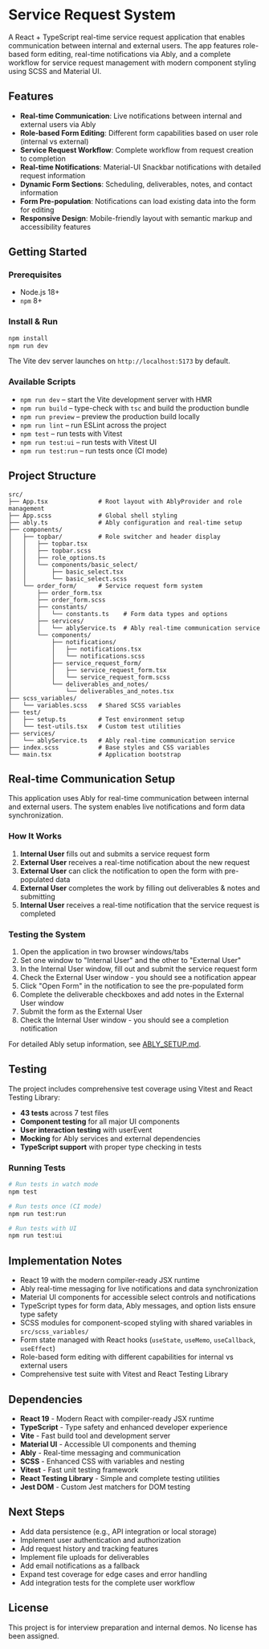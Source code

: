# Service Request System

A React + TypeScript real-time service request application that enables communication between internal and external users. The app features role-based form editing, real-time notifications via Ably, and a complete workflow for service request management with modern component styling using SCSS and Material UI.

## Features

- **Real-time Communication**: Live notifications between internal and external users via Ably
- **Role-based Form Editing**: Different form capabilities based on user role (internal vs external)
- **Service Request Workflow**: Complete workflow from request creation to completion
- **Real-time Notifications**: Material-UI Snackbar notifications with detailed request information
- **Dynamic Form Sections**: Scheduling, deliverables, notes, and contact information
- **Form Pre-population**: Notifications can load existing data into the form for editing
- **Responsive Design**: Mobile-friendly layout with semantic markup and accessibility features

## Getting Started

### Prerequisites

- Node.js 18+
- `npm` 8+

### Install & Run

```bash
npm install
npm run dev
```

The Vite dev server launches on `http://localhost:5173` by default.

### Available Scripts

- `npm run dev` – start the Vite development server with HMR
- `npm run build` – type-check with `tsc` and build the production bundle
- `npm run preview` – preview the production build locally
- `npm run lint` – run ESLint across the project
- `npm test` – run tests with Vitest
- `npm run test:ui` – run tests with Vitest UI
- `npm run test:run` – run tests once (CI mode)

## Project Structure

```text
src/
├── App.tsx              # Root layout with AblyProvider and role management
├── App.scss             # Global shell styling
├── ably.ts              # Ably configuration and real-time setup
├── components/
│   ├── topbar/          # Role switcher and header display
│   │   ├── topbar.tsx
│   │   ├── topbar.scss
│   │   ├── role_options.ts
│   │   └── components/basic_select/
│   │       ├── basic_select.tsx
│   │       └── basic_select.scss
│   └── order_form/      # Service request form system
│       ├── order_form.tsx
│       ├── order_form.scss
│       ├── constants/
│       │   └── constants.ts    # Form data types and options
│       ├── services/
│       │   └── ablyService.ts  # Ably real-time communication service
│       └── components/
│           ├── notifications/
│           │   ├── notifications.tsx
│           │   └── notifications.scss
│           ├── service_request_form/
│           │   ├── service_request_form.tsx
│           │   └── service_request_form.scss
│           └── deliverables_and_notes/
│               └── deliverables_and_notes.tsx
├── scss_variables/
│   └── variables.scss   # Shared SCSS variables
├── test/
│   ├── setup.ts         # Test environment setup
│   └── test-utils.tsx   # Custom test utilities
├── services/
│   └── ablyService.ts   # Ably real-time communication service
├── index.scss           # Base styles and CSS variables
└── main.tsx             # Application bootstrap
```

## Real-time Communication Setup

This application uses Ably for real-time communication between internal and external users. The system enables live notifications and form data synchronization.

### How It Works

1. **Internal User** fills out and submits a service request form
2. **External User** receives a real-time notification about the new request
3. **External User** can click the notification to open the form with pre-populated data
4. **External User** completes the work by filling out deliverables & notes and submitting
5. **Internal User** receives a real-time notification that the service request is completed

### Testing the System

1. Open the application in two browser windows/tabs
2. Set one window to "Internal User" and the other to "External User"
3. In the Internal User window, fill out and submit the service request form
4. Check the External User window - you should see a notification appear
5. Click "Open Form" in the notification to see the pre-populated form
6. Complete the deliverable checkboxes and add notes in the External User window
7. Submit the form as the External User
8. Check the Internal User window - you should see a completion notification

For detailed Ably setup information, see [ABLY_SETUP.md](./ABLY_SETUP.md).

## Testing

The project includes comprehensive test coverage using Vitest and React Testing Library:

- **43 tests** across 7 test files
- **Component testing** for all major UI components
- **User interaction testing** with userEvent
- **Mocking** for Ably services and external dependencies
- **TypeScript support** with proper type checking in tests

### Running Tests

```bash
# Run tests in watch mode
npm test

# Run tests once (CI mode)
npm run test:run

# Run tests with UI
npm run test:ui
```

## Implementation Notes

- React 19 with the modern compiler-ready JSX runtime
- Ably real-time messaging for live notifications and data synchronization
- Material UI components for accessible select controls and notifications
- TypeScript types for form data, Ably messages, and option lists ensure type safety
- SCSS modules for component-scoped styling with shared variables in `src/scss_variables/`
- Form state managed with React hooks (`useState`, `useMemo`, `useCallback`, `useEffect`)
- Role-based form editing with different capabilities for internal vs external users
- Comprehensive test suite with Vitest and React Testing Library

## Dependencies

- **React 19** - Modern React with compiler-ready JSX runtime
- **TypeScript** - Type safety and enhanced developer experience
- **Vite** - Fast build tool and development server
- **Material UI** - Accessible UI components and theming
- **Ably** - Real-time messaging and communication
- **SCSS** - Enhanced CSS with variables and nesting
- **Vitest** - Fast unit testing framework
- **React Testing Library** - Simple and complete testing utilities
- **Jest DOM** - Custom Jest matchers for DOM testing

## Next Steps

- Add data persistence (e.g., API integration or local storage)
- Implement user authentication and authorization
- Add request history and tracking features
- Implement file uploads for deliverables
- Add email notifications as a fallback
- Expand test coverage for edge cases and error handling
- Add integration tests for the complete user workflow

## License

This project is for interview preparation and internal demos. No license has been assigned.

